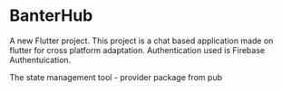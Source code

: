 # BanterHub

A new Flutter project.
This project is a chat based application made on flutter for cross platform adaptation.
Authentication used is Firebase Authentuication.

The state management tool - provider package from pub
